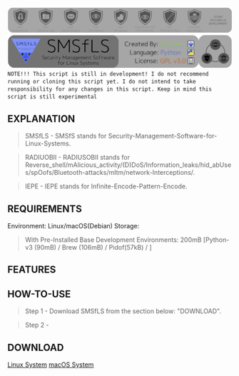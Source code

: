 <img src="/files/readme_images/banner1.png"></img>
<img src="/files/readme_images/banner2.png"></img>
```NOTE!!! This script is still in development! I do not recommend running or cloning this script yet. I do not intend to take responsibility for any changes in this script. Keep in mind this script is still experimental```

## EXPLANATION
> SMSfLS    - SMSfS stands for Security-Management-Software-for-Linux-Systems.

> RADIUOBII - RADIUSOBII stands for Reverse_shell/mAlicious_activity/(D)DoS/Information_leaks/hid_abUses/spOofs/Bluetooth-attacks/mItm/network-Interceptions/.

> IEPE      - IEPE stands for Infinite-Encode-Pattern-Encode.

## REQUIREMENTS
Environment: Linux/macOS(Debian)
Storage: 
> With Pre-Installed Base Development Environments: 200mB [Python-v3 (90mB) / Brew (106mB) / Pidof(57kB) / ]
> 
## FEATURES

## HOW-TO-USE
> Step 1    - Download SMSfLS from the section below: "DOWNLOAD".

> Step 2    - 

## DOWNLOAD
<a href="">Linux System</a>
<a href="">macOS System</a>
